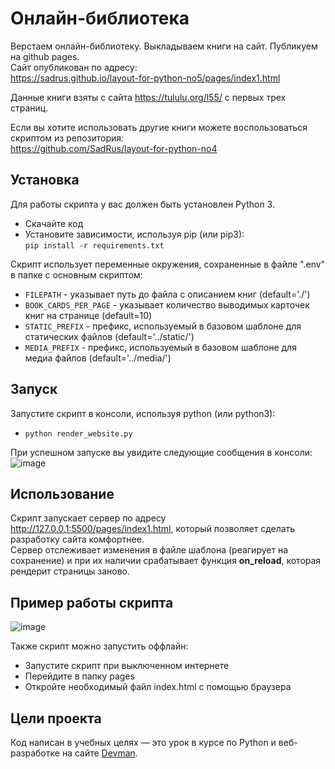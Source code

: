 # Онлайн-библиотека
Верстаем онлайн-библиотеку. Выкладываем книги на сайт. Публикуем на github pages.  
Сайт опубликован по адресу:  
https://sadrus.github.io/layout-for-python-no5/pages/index1.html

Данные книги взяты с сайта https://tululu.org/l55/ с первых трех страниц.  

Если вы хотите использовать другие книги можете воспользоваться скриптом из репозитория:  
https://github.com/SadRus/layout-for-python-no4

## Установка

Для работы скрипта у вас должен быть установлен Python 3.

- Скачайте код
- Установите зависимости, используя pip (или pip3):  
`pip install -r requirements.txt`

Скрипт использует переменные окружения, сохраненные в файле ".env" в папке с основным скриптом:  
- `FILEPATH` - указывает путь до файла с описанием книг (default='./')
- `BOOK_CARDS_PER_PAGE` - указывает количество выводимых карточек книг на странице (default=10)
- `STATIC_PREFIX` - префикс, используемый в базовом шаблоне для статических файлов (default='../static/')
- `MEDIA_PREFIX` - префикс, используемый в базовом шаблоне для медиа файлов (default='../media/')
## Запуск

Запустите скрипт в консоли, используя python (или python3):  
- `python render_website.py`

При успешном запуске вы увидите следующие сообщения в консоли:
![image](https://user-images.githubusercontent.com/79669407/223827350-163d2bac-d8b5-4a8c-a3f4-be763c552217.png)

## Использование

Скрипт запускает сервер по адресу http://127.0.0.1:5500/pages/index1.html, который позволяет сделать разработку сайта комфортнее.  
Сервер отслеживает изменения в файле шаблона (реагирует на сохранение) и при их наличии срабатывает функция **on_reload**, которая рендерит страницы заново.  

## Пример работы скрипта

![image](https://user-images.githubusercontent.com/79669407/223818274-bfb987f2-9777-4580-8cd0-a1cf95914fa8.png)

Также скрипт можно запустить оффлайн:
- Запустите скрипт при выключенном интернете
- Перейдите в папку pages
- Откройте необходимый файл index.html с помощью браузера

## Цели проекта

Код написан в учебных целях — это урок в курсе по Python и веб-разработке на сайте [Devman](https://dvmn.org).
